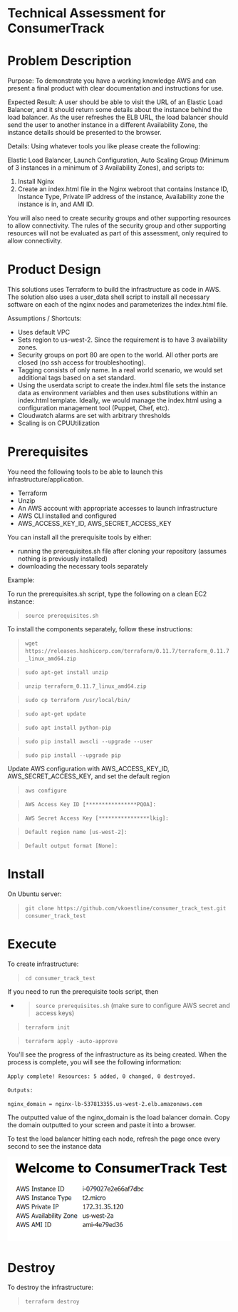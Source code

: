 # Technical Assessment for ConsumerTrack

# Problem Description

Purpose: To demonstrate you have a working knowledge AWS and can present a final product
with clear documentation and instructions for use.

Expected Result: A user should be able to visit the URL of an Elastic Load Balancer, and it
should return some details about the instance behind the load balancer. As the user refreshes
the ELB URL, the load balancer should send the user to another instance in a different
Availability Zone, the instance details should be presented to the browser.

Details:
Using whatever tools you like please create the following:

Elastic Load Balancer, Launch Configuration, Auto Scaling Group (Minimum of 3 instances in a minimum of 3 Availability Zones), and scripts to:

1. Install Nginx
2. Create an index.html file in the Nginx webroot that contains Instance ID, Instance Type, Private IP address of the instance, Availability zone the instance is in, and AMI ID.

You will also need to create security groups and other supporting resources to allow
connectivity. The rules of the security group and other supporting resources will not be
evaluated as part of this assessment, only required to allow connectivity.

# Product Design

This solutions uses Terraform to build the infrastructure as code in AWS.  The solution also uses a user_data shell script to install all necessary software on each of the nginx nodes and parameterizes the index.html file.   

Assumptions / Shortcuts:
- Uses default VPC
- Sets region to us-west-2.  Since the requirement is to have 3 availability zones.  
- Security groups on port 80 are open to the world.  All other ports are closed (no ssh access for troubleshooting).
- Tagging consists of only name.   In a real world scenario, we would set additional tags based on a set standard.
- Using the userdata script to create the index.html file sets the instance data as environment variables and then uses substitutions within an index.html template.  Ideally, we would manage the index.html using a configuration management tool (Puppet, Chef, etc).
- Cloudwatch alarms are set with arbitrary thresholds
- Scaling is on CPUUtilization 

# Prerequisites

You need the following tools to be able to launch this infrastructure/application.

- Terraform
- Unzip  
- An AWS account with appropriate accesses to launch infrastructure
- AWS CLI installed and configured
- AWS_ACCESS_KEY_ID, AWS_SECRET_ACCESS_KEY  

You can install all the prerequisite tools by either:

- running the prerequisites.sh file after cloning your repository (assumes nothing is previously installed)
- downloading the necessary tools separately

Example:

To run the prerequisites.sh script, type the following on a clean EC2 instance:

> `source prerequisites.sh`

To install the components separately, follow these instructions:

> `wget https://releases.hashicorp.com/terraform/0.11.7/terraform_0.11.7_linux_amd64.zip` 

> `sudo apt-get install unzip`

> `unzip terraform_0.11.7_linux_amd64.zip`

> `sudo cp terraform /usr/local/bin/`

> `sudo apt-get update`

> `sudo apt install python-pip`

> `sudo pip install awscli --upgrade --user`

> `sudo pip install --upgrade pip`

Update AWS configuration with AWS_ACCESS_KEY_ID, AWS_SECRET_ACCESS_KEY, and set the default region

> `aws configure`

> `AWS Access Key ID [****************PQOA]:` 

> `AWS Secret Access Key [****************lkig]: `

> `Default region name [us-west-2]:` 

> `Default output format [None]: `

# Install

On Ubuntu server:

> `git clone https://github.com/vkoestline/consumer_track_test.git consumer_track_test`


# Execute

To create infrastructure:

> `cd consumer_track_test`

If you need to run the prerequisite tools script, then

- > `source prerequisites.sh`  (make sure to configure AWS secret and access keys)

> `terraform init`

> `terraform apply -auto-approve`

You'll see the progress of the infrastructure as its being created.  When the process is complete, you will see the following information:

`Apply complete! Resources: 5 added, 0 changed, 0 destroyed.`

`Outputs:`

`nginx_domain = nginx-lb-537813355.us-west-2.elb.amazonaws.com`

The outputted value of the nginx_domain is the load balancer domain.  Copy the domain outputted to your screen and paste it into a browser.  

To test the load balancer hitting each node, refresh the page once every second to see the instance data 

![alt text](https://github.com/vkoestline/consumer_track_test/blob/master/documentation/consumer_track.gif "Nginx Node")

# Destroy

To destroy the infrastructure:

> `terraform destroy`



